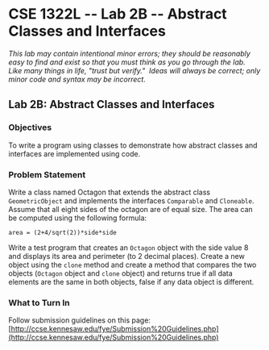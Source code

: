 # CSE 1322L -- Lab 2B -- Abstract Classes and Interfaces

_This lab may contain intentional minor errors; they should be reasonably easy to find and exist so that you must think as you go through the lab.  Like many things in life, "trust but verify."  Ideas will always be correct; only minor code and syntax may be incorrect._

## Lab 2B: Abstract Classes and Interfaces

### Objectives

To write a program using classes to demonstrate how abstract classes and interfaces are implemented using code.

### Problem Statement

Write a class named Octagon that extends the abstract class `GeometricObject` and implements the interfaces `Comparable` and `Cloneable`. Assume that all eight sides of the octagon are of equal size. The area can be computed using the following formula:

 `area = (2+4/sqrt(2))*side*side`

Write a test program that creates an `Octagon` object with the side value 8 and displays its area and perimeter (to 2 decimal places). Create a new object using the `clone` method and create a method that compares the two objects (`Octagon` object and `clone` object) and returns true if all data elements are the same in both objects, false if any data object is different.

### What to Turn In

Follow submission guidelines on this page: [http://ccse.kennesaw.edu/fye/Submission%20Guidelines.php](http://ccse.kennesaw.edu/fye/Submission%20Guidelines.php)
